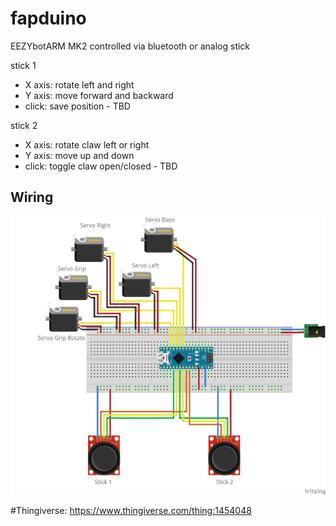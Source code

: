 # fapduino
EEZYbotARM MK2 controlled via bluetooth or analog stick

stick 1
 - X axis: rotate left and right
 - Y axis: move forward and backward
 - click: save position - TBD

stick 2
 - X axis: rotate claw left or right
 - Y axis: move up and down
 - click: toggle claw open/closed - TBD

 ## Wiring
 
![alt text](https://github.com/ezpzlmnsqz1337/fapduino/blob/master/schematics/fapduino_wiring_bb.png)

#Thingiverse:
https://www.thingiverse.com/thing:1454048